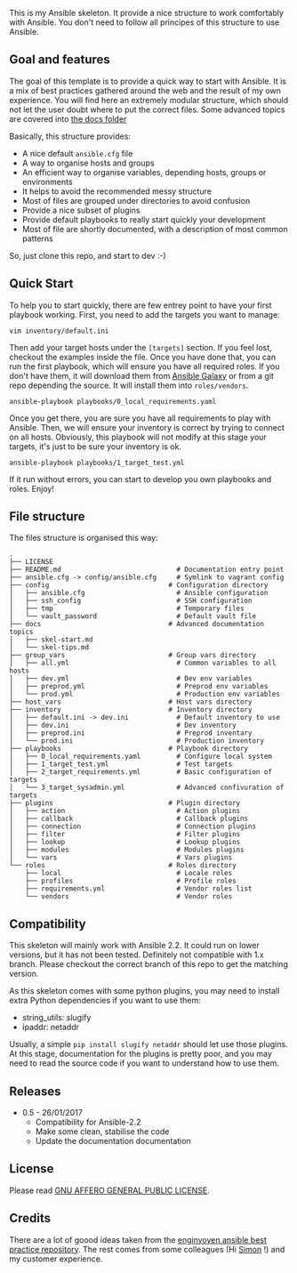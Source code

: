 
This is my Ansible skeleton. It provide a nice structure to work comfortably with Ansible. You don't need to follow all principes of this structure to use Ansible.


## Goal and features

The goal of this template is to provide a quick way to start with Ansible. It is a mix of best practices gathered around the web and the result of my own experience. You will find here an extremely modular structure, which should not let the user doubt where to put the correct files. Some advanced topics are covered into [the docs folder](docs/)

Basically, this structure provides:

- A nice default ```ansible.cfg``` file
- A way to organise hosts and groups
- An efficient way to organise variables, depending hosts, groups or environments
- It helps to avoid the recommended messy structure
- Most of files are grouped under directories to avoid confusion
- Provide a nice subset of plugins
- Provide default playbooks to really start quickly your development
- Most of file are shortly documented, with a description of most common patterns

So, just clone this repo, and start to dev :-)


## Quick Start

To help you to start quickly, there are few entrey point to have your first playbook working. First, you need to add the targets you want to manage:

```
vim inventory/default.ini
```
Then add your target hosts under the ```[targets]``` section. If you feel lost, checkout the examples inside the file. Once you have done that, you can run the first playbook, which will ensure you have all required roles. If you don't have them, it will download them from [Ansible Galaxy](https://galaxy.ansible.com/) or from a git repo depending the source. It will install them into ```roles/vendors```.

```
ansible-playbook playbooks/0_local_requirements.yaml
```
Once you get there, you are sure you have all requirements to play with Ansible. Then, we will ensure your inventory is correct by trying to connect on all hosts. Obviously, this playbook will not modify at this stage your targets, it's just to be sure your inventory is ok.
```
ansible-playbook playbooks/1_target_test.yml
```
If it run without errors, you can start to develop you own playbooks and roles. Enjoy!


## File structure
The files structure is organised this way:
```
.
├── LICENSE
├── README.md                             # Documentation entry point
├── ansible.cfg -> config/ansible.cfg     # Symlink to vagrant config
├── config                              # Configuration directory
│   ├── ansible.cfg                       # Ansible configuration
│   ├── ssh_config                        # SSH configuration
│   ├── tmp                               # Temporary files
│   └── vault_password                    # Default vault file
├── docs                                # Advanced documentation topics
│   ├── skel-start.md
│   └── skel-tips.md
├── group_vars                          # Group vars directory
│   ├── all.yml                           # Common variables to all hosts
│   ├── dev.yml                           # Dev env variables
│   ├── preprod.yml                       # Preprod env variables
│   └── prod.yml                          # Production env variables
├── host_vars                           # Host vars directory
├── inventory                           # Inventory directory
│   ├── default.ini -> dev.ini            # Default inventory to use
│   ├── dev.ini                           # Dev inventory
│   ├── preprod.ini                       # Preprod inventary
│   └── prod.ini                          # Production inventory
├── playbooks                           # Playbook directory
│   ├── 0_local_requirements.yaml         # Configure local system
│   ├── 1_target_test.yml                 # Test targets
│   ├── 2_target_requirements.yml         # Basic configuration of targets
│   └── 3_target_sysadmin.yml             # Advanced confivuration of targets
├── plugins                             # Plugin directory
│   ├── action                            # Action plugins
│   ├── callback                          # Callback plugins
│   ├── connection                        # Connection plugins
│   ├── filter                            # Filter plugins
│   ├── lookup                            # Lookup plugins
│   ├── modules                           # Modules plugins
│   └── vars                              # Vars plugins
└── roles                               # Roles directory
    ├── local                             # Locale roles
    ├── profiles                          # Profile roles
    ├── requirements.yml                  # Vendor roles list
    └── vendors                           # Vendor roles
```

## Compatibility

This skeleton will mainly work with Ansible 2.2. It could run on lower versions, but it has not been tested. Definitely not compatible with 1.x branch. Please checkout the correct branch of this repo to get the matching version.

As this skeleton comes with some python plugins, you may need to install extra Python dependencies if you want to use them:

* string_utils: slugify
* ipaddr: netaddr

Usually, a simple ```pip install slugify netaddr``` should let use those plugins. At this stage, documentation for the plugins is pretty poor, and you may need to read the source code if you want to understand how to use them.

## Releases

* 0.5 - 26/01/2017
  * Compatibility  for Ansible-2.2 
  * Make some clean, stabilise the code
  * Update the documentation documentation

## License

Please read [GNU AFFERO GENERAL PUBLIC LICENSE](LICENSE).

## Credits
There are a lot of goood ideas taken from the [enginyoyen ansible best practice repository](https://github.com/enginyoyen/ansible-best-practises/). The rest comes from some colleagues (Hi [Simon](https://github.com/spiette) !) and my customer experience.


